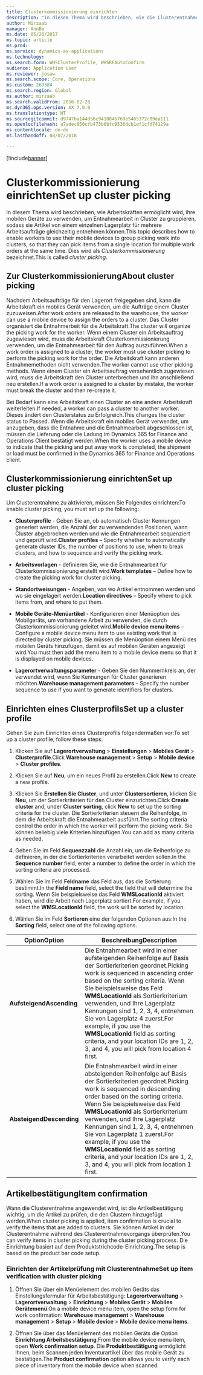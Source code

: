 ```yaml
---
title: Clusterkommissionierung einrichten
description: "In diesem Thema wird beschrieben, wie die Clusterentnahme eingerichtet und wie Artikelbestätigung mit Clusterentnahme angewendet wird."
author: Mirzaab
manager: AnnBe
ms.date: 05/26/2017
ms.topic: article
ms.prod: 
ms.service: dynamics-ax-applications
ms.technology: 
ms.search.form: WHSClusterProfile, WHSRFAutoConfirm
audience: Application User
ms.reviewer: josaw
ms.search.scope: Core, Operations
ms.custom: 269384
ms.search.region: Global
ms.author: mirzaab
ms.search.validFrom: 2016-02-28
ms.dyn365.ops.version: AX 7.0.0
ms.translationtype: HT
ms.sourcegitcommit: d9747ba144d56c9410846769e5465372c89ea111
ms.openlocfilehash: a7adec850cfb473b0bfc9536dcb1ef1cfd74129a
ms.contentlocale: de-de
ms.lasthandoff: 08/07/2018

---
```


[!include[banner](../includes/banner.md)]

# <a name="set-up-cluster-picking"></a><span data-ttu-id="882d2-103">Clusterkommissionierung einrichten</span><span class="sxs-lookup"><span data-stu-id="882d2-103">Set up cluster picking</span></span>

<span data-ttu-id="882d2-104">In diesem Thema wird beschrieben, wie Arbeitskräften ermöglicht wird, ihre mobilen Geräte zu verwenden, um Entnahmearbeit in Cluster zu gruppieren, sodass sie Artikel von einem einzelnen Lagerplatz für mehrere Arbeitsaufträge gleichzeitig entnehmen können.</span><span class="sxs-lookup"><span data-stu-id="882d2-104">This topic describes how to enable workers to use their mobile devices to group picking work into clusters, so that they can pick items from a single location for multiple work orders at the same time.</span></span> <span data-ttu-id="882d2-105">Dies wird als *Clusterkommissionierung* bezeichnet.</span><span class="sxs-lookup"><span data-stu-id="882d2-105">This is called *cluster picking*.</span></span>

## <a name="about-cluster-picking"></a><span data-ttu-id="882d2-106">Zur Clusterkommissionierung</span><span class="sxs-lookup"><span data-stu-id="882d2-106">About cluster picking</span></span>

<span data-ttu-id="882d2-107">Nachdem Arbeitsaufträge für den Lagerort freigegeben sind, kann die Arbeitskraft ein mobiles Gerät verwenden, um die Aufträge einem Cluster zuzuweisen.</span><span class="sxs-lookup"><span data-stu-id="882d2-107">After work orders are released to the warehouse, the worker can use a mobile device to assign the orders to a cluster.</span></span> <span data-ttu-id="882d2-108">Das Cluster organisiert die Entnahmerbeit für die Arbeitskraft.</span><span class="sxs-lookup"><span data-stu-id="882d2-108">The cluster will organize the picking work for the worker.</span></span> <span data-ttu-id="882d2-109">Wenn einem Cluster ein Arbeitsauftrag zugewiesen wird, muss die Arbeitskraft Clusterkommissionierung verwenden, um die Entnahmearbeit für den Auftrag auszuführen.</span><span class="sxs-lookup"><span data-stu-id="882d2-109">When a work order is assigned to a cluster, the worker must use cluster picking to perform the picking work for the order.</span></span> <span data-ttu-id="882d2-110">Die Arbeitskraft kann anderen Entnahmemethoden nicht verwenden.</span><span class="sxs-lookup"><span data-stu-id="882d2-110">The worker cannot use other picking methods.</span></span> <span data-ttu-id="882d2-111">Wenn einem Cluster ein Arbeitsauftrag versehentlich zugewiesen wird, muss die Arbeitskraft den Cluster unterbrechen und ihn anschließend neu erstellen.</span><span class="sxs-lookup"><span data-stu-id="882d2-111">If a work order is assigned to a cluster by mistake, the worker must break the cluster and then re-create it.</span></span>

<span data-ttu-id="882d2-112">Bei Bedarf kann eine Arbeitskraft einen Cluster an eine andere Arbeitskraft weiterleiten.</span><span class="sxs-lookup"><span data-stu-id="882d2-112">If needed, a worker can pass a cluster to another worker.</span></span> <span data-ttu-id="882d2-113">Dieses ändert den Clusterstatus zu Erfolgreich.</span><span class="sxs-lookup"><span data-stu-id="882d2-113">This changes the cluster status to Passed.</span></span> <span data-ttu-id="882d2-114">Wenn die Arbeitskraft ein mobiles Gerät verwendet, um anzugeben, dass die Entnahme und die Entnahmearbeit abgeschlossen ist, müssen die Lieferung oder die Ladung im Dynamics 365 for Finance and Operations Client bestätigt werden.</span><span class="sxs-lookup"><span data-stu-id="882d2-114">When the worker uses a mobile device to indicate that the picking and put away work is completed, the shipment or load must be confirmed in the Dynamics 365 for Finance and Operations client.</span></span>

## <a name="set-up-cluster-picking"></a><span data-ttu-id="882d2-115">Clusterkommissionierung einrichten</span><span class="sxs-lookup"><span data-stu-id="882d2-115">Set up cluster picking</span></span>

<span data-ttu-id="882d2-116">Um Clusterentnahme zu aktivieren, müssen Sie Folgendes einrichten:</span><span class="sxs-lookup"><span data-stu-id="882d2-116">To enable cluster picking, you must set up the following:</span></span>

-   <span data-ttu-id="882d2-117">**Clusterprofile** - Geben Sie an, ob automatisch Cluster Kennungen generiert werden, die Anzahl der zu verwendenden Positionen, wann Cluster abgebrochen werden und wie die Entnahmearbeit sequenziert und geprüft wird.</span><span class="sxs-lookup"><span data-stu-id="882d2-117">**Cluster profiles** – Specify whether to automatically generate cluster IDs, the number of positions to use, when to break clusters, and how to sequence and verify the picking work.</span></span>

-   <span data-ttu-id="882d2-118">**Arbeitsvorlagen** - definieren Sie, wie die Entnahmearbeit für Clusterkommissionierung erstellt wird.</span><span class="sxs-lookup"><span data-stu-id="882d2-118">**Work templates** – Define how to create the picking work for cluster picking.</span></span>

-   <span data-ttu-id="882d2-119">**Standortweisungen** - Angeben, von wo Artikel entnommen werden und wo sie eingelagert werden.</span><span class="sxs-lookup"><span data-stu-id="882d2-119">**Location directives** – Specify where to pick items from, and where to put them.</span></span>

-   <span data-ttu-id="882d2-120">**Mobile Geräte-Menüartikel** - Konfigurieren einer Menüoption des Mobilgeräts, um vorhandene Arbeit zu verwenden, die durch Clusterkommissionierung geleitet wird.</span><span class="sxs-lookup"><span data-stu-id="882d2-120">**Mobile device menu items** – Configure a mobile device menu item to use existing work that is directed by cluster picking.</span></span> <span data-ttu-id="882d2-121">Sie müssen die Menüoption einem Menü des mobilen Geräts hinzufügen, damit es auf mobilen Geräten angezeigt wird.</span><span class="sxs-lookup"><span data-stu-id="882d2-121">You must then add the menu item to a mobile device menu so that it is displayed on mobile devices.</span></span>

-   <span data-ttu-id="882d2-122">**Lagerortverwaltungsparameter** - Geben Sie den Nummernkreis an, der verwendet wird, wenn Sie Kennungen für Cluster generieren möchten.</span><span class="sxs-lookup"><span data-stu-id="882d2-122">**Warehouse management parameters** – Specify the number sequence to use if you want to generate identifiers for clusters.</span></span>

## <a name="set-up-a-cluster-profile"></a><span data-ttu-id="882d2-123">Einrichten eines Clusterprofils</span><span class="sxs-lookup"><span data-stu-id="882d2-123">Set up a cluster profile</span></span>

<span data-ttu-id="882d2-124">Gehen Sie zum Einrichten eines Clusterprofils folgendermaßen vor:</span><span class="sxs-lookup"><span data-stu-id="882d2-124">To set up a cluster profile, follow these steps:</span></span>

1.  <span data-ttu-id="882d2-125">Klicken Sie auf **Lagerortverwaltung** \> **Einstellungen** \> **Mobiles Gerät** \> **Clusterprofile**.</span><span class="sxs-lookup"><span data-stu-id="882d2-125">Click **Warehouse management** \> **Setup** \> **Mobile device** \> **Cluster profiles**.</span></span>

2.  <span data-ttu-id="882d2-126">Klicken Sie auf **Neu**, um ein neues Profil zu erstellen.</span><span class="sxs-lookup"><span data-stu-id="882d2-126">Click **New** to create a new profile.</span></span>

3.  <span data-ttu-id="882d2-127">Klicken Sie **Erstellen Sie Cluster**, und unter **Clustersortieren**, klicken Sie **Neu**, um der Sortierkriterien für den Cluster einzurichten.</span><span class="sxs-lookup"><span data-stu-id="882d2-127">Click **Create cluster** and, under **Cluster sorting**, click **New** to set up the sorting criteria for the cluster.</span></span> <span data-ttu-id="882d2-128">Die Sortierkriterien steuern die Reihenfolge, in dem die Arbeitskraft die Entnahmearbeit ausführt.</span><span class="sxs-lookup"><span data-stu-id="882d2-128">The sorting criteria control the order in which the worker will perform the picking work.</span></span> <span data-ttu-id="882d2-129">Sie können beliebig viele Kriterien hinzufügen.</span><span class="sxs-lookup"><span data-stu-id="882d2-129">You can add as many criteria as needed.</span></span>

4.  <span data-ttu-id="882d2-130">Geben Sie im Feld **Sequenzzahl** die Anzahl ein, um die Reihenfolge zu definieren, in der die Sortierkriterien verarbeitet werden sollen.</span><span class="sxs-lookup"><span data-stu-id="882d2-130">In the **Sequence number** field, enter a number to define the order in which the sorting criteria are processed.</span></span>

5.  <span data-ttu-id="882d2-131">Wählen Sie im Feld **Feldname** das Feld aus, das die Sortierung bestimmt.</span><span class="sxs-lookup"><span data-stu-id="882d2-131">In the **Field name** field, select the field that will determine the sorting.</span></span> <span data-ttu-id="882d2-132">Wenn Sie beispielsweise das Feld **WMSLocationId** aktiviert haben, wird die Arbeit nach Lagerplatz sortiert.</span><span class="sxs-lookup"><span data-stu-id="882d2-132">For example, if you select the **WMSLocationId** field, the work will be sorted by location.</span></span>

6.  <span data-ttu-id="882d2-133">Wählen Sie im Feld **Sortieren** eine der folgenden Optionen aus:</span><span class="sxs-lookup"><span data-stu-id="882d2-133">In the **Sorting** field, select one of the following options.</span></span>

| <span data-ttu-id="882d2-134">**Option**</span><span class="sxs-lookup"><span data-stu-id="882d2-134">**Option**</span></span>     | <span data-ttu-id="882d2-135">**Beschreibung**</span><span class="sxs-lookup"><span data-stu-id="882d2-135">**Description**</span></span>                                                                                                                                                                                                                    |
|----------------|------------------------------------------------------------------------------------------------------------------------------------------------------------------------------------------------------------------------------------|
| <span data-ttu-id="882d2-136">**Aufsteigend**</span><span class="sxs-lookup"><span data-stu-id="882d2-136">**Ascending**</span></span>  | <span data-ttu-id="882d2-137">Die Entnahmearbeit wird in einer aufsteigenden Reihenfolge auf Basis der Sortierkriterien geordnet.</span><span class="sxs-lookup"><span data-stu-id="882d2-137">Picking work is sequenced in ascending order based on the sorting criteria.</span></span> <span data-ttu-id="882d2-138">Wenn Sie beispielsweise das Feld **WMSLocationId** als Sortierkriterium verwenden, und Ihre Lagerplatz Kennungen sind 1, 2, 3, 4, entnehmen Sie von Lagerplatz 4 zuerst.</span><span class="sxs-lookup"><span data-stu-id="882d2-138">For example, if you use the **WMSLocationId** field as sorting criteria, and your location IDs are 1, 2, 3, and 4, you will pick from location 4 first.</span></span> |
| <span data-ttu-id="882d2-139">**Absteigend**</span><span class="sxs-lookup"><span data-stu-id="882d2-139">**Descending**</span></span> | <span data-ttu-id="882d2-140">Die Entnahmearbeit wird in einer absteigenden Reihenfolge auf Basis der Sortierkriterien geordnet.</span><span class="sxs-lookup"><span data-stu-id="882d2-140">Picking work is sequenced in descending order based on the sorting criteria.</span></span> <span data-ttu-id="882d2-141">Wenn Sie beispielsweise das Feld **WMSLocationId** als Sortierkriterium verwenden, und Ihre Lagerplatz Kennungen sind 1, 2, 3, 4, entnehmen Sie von Lagerplatz 1 zuerst.</span><span class="sxs-lookup"><span data-stu-id="882d2-141">For example, if you use the **WMSLocationId** field as sorting criteria, and your location IDs are 1, 2, 3, and 4, you will pick from location 1 first.</span></span> |

## <a name="item-confirmation"></a><span data-ttu-id="882d2-142">Artikelbestätigung</span><span class="sxs-lookup"><span data-stu-id="882d2-142">Item confirmation</span></span>

<span data-ttu-id="882d2-143">Wann die Clusterentnahme angewendet wird, ist die Artikelbestätigung wichtig, um die Artikel zu prüfen, die den Clustern hinzugefügt werden.</span><span class="sxs-lookup"><span data-stu-id="882d2-143">When cluster picking is applied, item confirmation is crucial to verify the items that are added to clusters.</span></span> <span data-ttu-id="882d2-144">Sie können Artikel in der Clusterentnahme während des Clusterentnahmevorgangs überprüfen.</span><span class="sxs-lookup"><span data-stu-id="882d2-144">You can verify items in cluster picking during the cluster picking process.</span></span> <span data-ttu-id="882d2-145">Die Einrichtung basiert auf dem Produktstrichcode-Einrichtung.</span><span class="sxs-lookup"><span data-stu-id="882d2-145">The setup is based on the product bar code setup.</span></span>

### <a name="set-up-item-verification-with-cluster-picking"></a><span data-ttu-id="882d2-146">Einrichten der Artikelprüfung mit Clusterentnahme</span><span class="sxs-lookup"><span data-stu-id="882d2-146">Set up item verification with cluster picking</span></span>

1.  <span data-ttu-id="882d2-147">Öffnen Sie über ein Menüelement des mobilen Geräts das Einstellungsformular für Arbeitsbestätigung:  **Lagerortverwaltung** \> **Lagerortverwaltung** \> **Einrichtung** \> **Mobiles Gerät** \> **Mobiles Gerätemenü**.</span><span class="sxs-lookup"><span data-stu-id="882d2-147">On a mobile device menu item, open the setup form for work confirmation: **Warehouse management** \> **Warehouse management** \> **Setup** \> **Mobile device** \> **Mobile device menu items**.</span></span>

2.  <span data-ttu-id="882d2-148">Öffnen Sie über das Menüelement des mobilen Geräts die Option **Einrichtung Arbeitsbestätigung**.</span><span class="sxs-lookup"><span data-stu-id="882d2-148">From the mobile device menu item, open **Work confirmation setup**.</span></span> <span data-ttu-id="882d2-149">Die **Produktbestätigung** ermöglicht Ihnen, beim Scannen jeden Inventurartikel über das mobile Gerät zu bestätigen.</span><span class="sxs-lookup"><span data-stu-id="882d2-149">The **Product confirmation** option allows you to verify each piece of inventory from the mobile device when scanned.</span></span>

